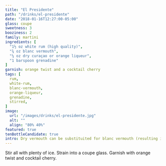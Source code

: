 ```yaml
---
title: "El Presidente"
path: "/drinks/el-presidente"
date: "2018-01-16T12:27:00-05:00"
glass: coupe
sweetness: 3
booziness: 2
family: martini
ingredients: [
  "1½ oz white rum (high quality)",
  "¾ oz blanc vermouth",
  "¼ oz dry curaçao or orange liqueur",
  "1 barspoon grenadine"
]
garnish: orange twist and a cocktail cherry
tags: [
  rum,
  white-rum,
  blanc-vermouth,
  orange-liqueur,
  grenadine,
  stirred,
]
image:
  url: "/images/drinks/el-presidente.jpg"
  alt: ""
  align: "80% 40%"
featured: true
tenBottleCandidate: true
intro: Dry vermouth can be substituited for blanc vermouth (resulting in a slightly dryer drink, naturally).
---
```

Stir all with plenty of ice.
Strain into a coupe glass.
Garnish with orange twist and cocktail cherry.
